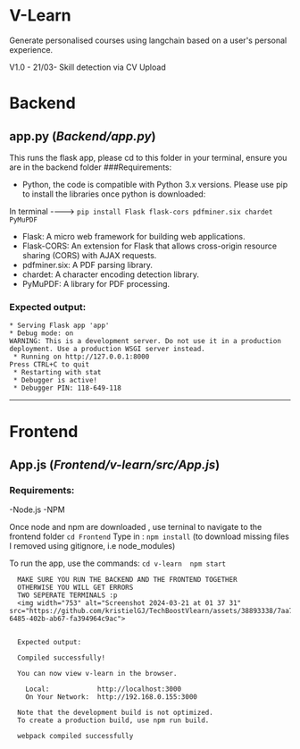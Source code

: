 # V-Learn
Generate personalised courses using langchain based on a user's personal experience.

V1.0 - 21/03- Skill detection via CV Upload

# Backend
## app.py (*Backend/app.py*)
This runs the flask app, please cd to this folder in your terminal, ensure you are in the backend folder 
###Requirements: 
- Python, the code is compatible with Python 3.x versions. 
  Please use pip to install the libraries once python is downloaded:

 In terminal ---->  ```pip install Flask flask-cors pdfminer.six chardet PyMuPDF```
                
  - Flask: A micro web framework for building web applications.
  - Flask-CORS: An extension for Flask that allows cross-origin resource sharing (CORS) with AJAX requests.
  - pdfminer.six: A PDF parsing library.
  - chardet: A character encoding detection library.
  - PyMuPDF: A library for PDF processing.

### Expected output: 

```
* Serving Flask app 'app'
* Debug mode: on
WARNING: This is a development server. Do not use it in a production deployment. Use a production WSGI server instead.
 * Running on http://127.0.0.1:8000
Press CTRL+C to quit
 * Restarting with stat
 * Debugger is active!
 * Debugger PIN: 118-649-118
```
- - - - - - - - - - - - - - - - - - - - - - - - - - - - - - - - - - - - - - - - - - - - - -
# Frontend
## App.js (*Frontend/v-learn/src/App.js*)
 ### Requirements:
-Node.js
-NPM 

Once node and npm are downloaded , use terninal to navigate to the frontend folder 
```cd Frontend```
Type in : ```npm install```   (to download missing files I removed using gitignore, i.e node_modules)          

To run the app, use the commands:   ``` cd v-learn 
                                        npm start ```

      MAKE SURE YOU RUN THE BACKEND AND THE FRONTEND TOGETHER 
      OTHERWISE YOU WILL GET ERRORS
      TWO SEPERATE TERMINALS :p
      <img width="753" alt="Screenshot 2024-03-21 at 01 37 31" src="https://github.com/kristielGJ/TechBoostVlearn/assets/38893338/7aa7c21a-6485-402b-ab67-fa394964c9ac">


      Expected output:
      
      Compiled successfully!

      You can now view v-learn in the browser.

        Local:            http://localhost:3000
        On Your Network:  http://192.168.0.155:3000

      Note that the development build is not optimized.
      To create a production build, use npm run build.

      webpack compiled successfully
